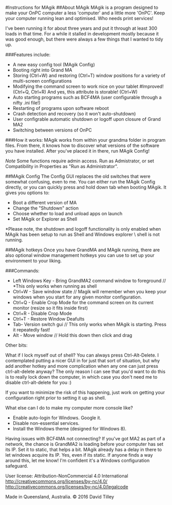 #Instructions for MAgik
##About MAgik
MAgik is a program designed to make your OnPC computer a less 'computer' and a little more 'OnPC'. Keep your computer running lean and optimised. Who needs print services! 

I've been running it for about three years and put it through at least 300 loads in that time. For a while it stalled in development mostly because it was good enough, but there were always a few things that I wanted to tidy up.

###Features include:
+ A new easy config tool (MAgik Config)
+ Booting right into Grand MA
+ Storing (Ctrl+W) and restoring (Ctrl+T) window positions for a variety of multi-screen configurations 
+ Modifying the command screen to work nice on your tablet #Improved! (Ctrl+Q, Ctrl+R) And yes, this attribute is storable! (Ctrl+W)
+ Auto starting programs such as BCF4MA (user configurable through a nifty .ini file!)
+ Restarting of programs upon software reboot
+ Crash detection and recovery (so it won't auto-shutdown)
+ User configrable automatic shutdown or logoff upon closure of Grand MA2
+ Switching between versions of OnPC

###How it works:
MAgik works from within your grandma folder in program files. From there, it knows how to discover what versions of the software you have installed.
After you've placed it in there, run MAgik Config!

*Note* Some functions require admin access. Run as Admistrator, or set Compatibility in Properties as "Run as Administrator".

##MAgik Config
The Config GUI replaces the old switches that were somewhat confusing, even to me. You can either run the MAgik Config directly, or you can quickly press and hold down tab when booting MAgik.
It gives you options to:
+ Boot a different version of MA
+ Change the "Shutdown" action
+ Choose whether to load and unload apps on launch
+ Set MAgik or Explorer as Shell

*Please note, the shutdown and logoff functionality is only enabled when MAgik has been setup to run as Shell and Windows explorer \ shell is not running.

##MAgik hotkeys
Once you have GrandMA and MAgik running, there are also optional window management hotkeys you can use to set up your environment to your liking. 

###Commands:
+ Left Windows Key - Bring GrandMA2 command window to foreground // *This only works when running as shell
+ Ctrl+W - Save window state // Magik will remember when you keep your windows when you start for any given monitor configuration.
+ Ctrl+Q - Enable Crop Mode for the command screen on its current monitor (resize so it fits inside first)
+ Ctrl+R - Disable Crop Mode
+ Ctrl+T - Restore Window Deafults
+ Tab- Version switch gui // This only works when MAgik is starting. Press it repeatedly fast!
+ Alt - Move window // Hold this down then click and drag

Other bits:

What if I lock myself out of shell?
You can always press Ctrl-Alt-Delete. I contemplated putting a nicer GUI in for just that sort of situation, but why add another hotkey and more complication when any one can just press ctrl-alt-delete anyway? The only reason I can see that you'd want to do this is to really lock down the computer, in which case you don't need me to disable ctrl-alt-delete for you :)

If you want to minimize the risk of this happening, just work on getting your configuration right prior to setting it up as shell.

What else can I do to make my computer more console like?
+ Enable auto-login for Windows. Google it.
+ Disable non-essential services.
+ Install the Windows theme (designed for Windows 8).

Having issues with BCF4MA not connecting? If you've got MA2 as part of a network, the chance is GrandMA2 is loading before your computer has set its IP. Set it to static, that helps a bit. MAgik already has a delay in there to let windows acquire its IP. Yes, even if its static. If anyone finds a way around this, let me know! I'm confident it's a Windows configuration safeguard.

User license:
Attribution-NonCommercial 4.0 International
http://creativecommons.org/licenses/by-nc/4.0/
http://creativecommons.org/licenses/by-nc/4.0/legalcode

Made in Queensland, Australia. 
© 2016 David Tilley
